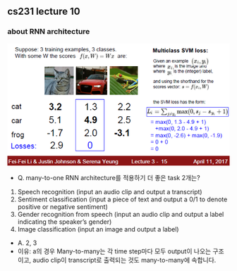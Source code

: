 ## cs231 lecture 10
### about RNN architecture

![img.png](img.png)

- Q. many-to-one RNN architecture를 적용하기 더 좋은 task 2개는?
1. Speech recognition (input an audio clip and output a transcript)
2. Sentiment classification (input a piece of text and output a 0/1 to denote positive or negative sentiment)
3. Gender recognition from speech (input an audio clip and output a label indicating the speaker’s gender)
4. Image classification (input an image and output a label)

- A. 2, 3
- 이유: a의 경우 Many-to-many는 각 time step마다 모두 output이 나오는 구조이고, audio clip이 transcript로 출력되는 것도 many-to-many에 속합니다.
